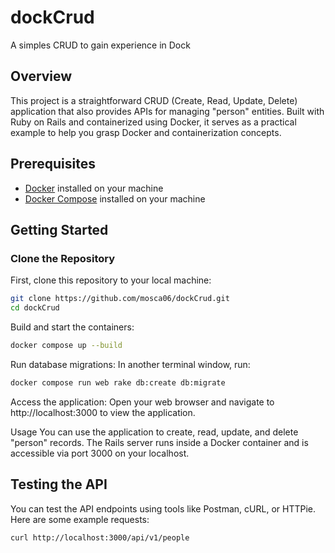# dockCrud

A simples CRUD to gain experience in Dock 
## Overview

This project is a straightforward CRUD (Create, Read, Update, Delete) application that also provides APIs for managing "person" entities. Built with Ruby on Rails and containerized using Docker, it serves as a practical example to help you grasp Docker and containerization concepts.

## Prerequisites

- [Docker](https://docs.docker.com/get-docker/) installed on your machine
- [Docker Compose](https://docs.docker.com/compose/install/) installed on your machine

## Getting Started

### Clone the Repository

First, clone this repository to your local machine:

```bash
git clone https://github.com/mosca06/dockCrud.git
cd dockCrud
```
Build and start the containers:
```bash
docker compose up --build
```
Run database migrations:
In another terminal window, run:
```bash
docker compose run web rake db:create db:migrate
```
Access the application:
Open your web browser and navigate to http://localhost:3000 to view the application.

Usage
You can use the application to create, read, update, and delete "person" records.
The Rails server runs inside a Docker container and is accessible via port 3000 on your localhost.

## Testing the API
You can test the API endpoints using tools like Postman, cURL, or HTTPie. Here are some example requests:
```bash
curl http://localhost:3000/api/v1/people
```
